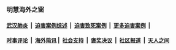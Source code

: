 
### 明慧海外之窗

####  [武汉肺炎](indexes/365.md?t=04192200) &nbsp;|&nbsp;  [迫害案例综述](indexes/328.md?t=04192200) &nbsp;|&nbsp; [迫害致死案例](indexes/277.md?t=04192200)  &nbsp;|&nbsp; [更多迫害案例](indexes/81.md?t=04192200)  &nbsp;|&nbsp; 
####  [时事评论](indexes/19.md?t=04192200) &nbsp;|&nbsp; [海外简讯](indexes/245.md?t=04192200)&nbsp;|&nbsp;  [社会支持](indexes/140.md?t=04192200) &nbsp;|&nbsp; [褒奖决议](indexes/282.md?t=04192200) &nbsp;|&nbsp; [社区报道](indexes/91.md?t=04192200)  &nbsp;|&nbsp; [天人之间](indexes/78.md?t=04192200) 

